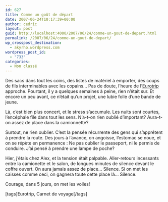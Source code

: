 ```yaml
---
id: 627
title: Comme un goût de départ
date: 2007-06-24T10:17:39+00:00
author: cedric
layout: post
guid: http://localhost:4000/2007/06/24/comme-un-gout-de-depart.html
permalink: /2007/06/24/comme-un-gout-de-depart/
wp_crosspost_destination:
  - akyrho.wordpress.com
wordpress_post_id:
  - "733"
categories:
  - Non classé
---
```

Des sacs dans tout les coins, des listes de matériel à emporter, des coups de fils interminables avec les copains… Pas de doute, l’heure de l’[Eurotrip](http://www.parenthese.be/tag/Eurotrip_2007/) approche. Pourtant, il y a quelques semaines à peine, rien n’était sur. Et encore un peu avant, ce n’était qu’un projet, une lubie folle d’une bande de jeune.

Là, c’est bien plus concert, et le stress s’accumule. Les nuits sont courtes, l’encéphale file dans tout les sens. N’a-t-on rien oublié d’important? Aura-t-on assez de place dans la camionnette?

Surtout, ne rien oublier. C’est la pensée récurrente des gens qui s’apprêtent à prendre la route. Des jours à l’avance, on angoisse, l’estomac se noue, et on se répète en permanence : Ne pas oublier le passeport, ni le permis de conduire. J’ai pensé à prendre une lampe de poche?

Hier, j’étais chez Alex, et la tension était palpable. Aller-retours incessants entre la camionette et le salon, de longues minutes de silence devant le coffre ouvert. On aura jamais assez de place… Silence. Si on met les caisses comme ceci, on gagnera toute cette place là… Silence.

Courage, dans 5 jours, on met les voiles!

[tags]Eurotrip, Carnet de voyage[/tags]